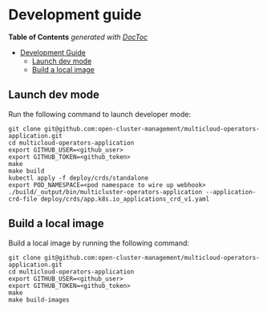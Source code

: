 # Development guide

<!-- START doctoc generated TOC please keep comment here to allow auto update -->
<!-- DON'T EDIT THIS SECTION, INSTEAD RE-RUN doctoc TO UPDATE -->
**Table of Contents**  *generated with [DocToc](https://github.com/thlorenz/doctoc)*

- [Development Guide](#development-guide)
    - [Launch dev mode](#launch-dev-mode)
    - [Build a local image](#build-a-local-image)

<!-- END doctoc generated TOC please keep comment here to allow auto update -->

## Launch dev mode

Run the following command to launch developer mode:

```shell
git clone git@github.com:open-cluster-management/multicloud-operators-application.git
cd multicloud-operators-application
export GITHUB_USER=<github_user>
export GITHUB_TOKEN=<github_token>
make
make build
kubectl apply -f deploy/crds/standalone
export POD_NAMESPACE=<pod namespace to wire up webhook>
./build/_output/bin/multicluster-operators-application --application-crd-file deploy/crds/app.k8s.io_applications_crd_v1.yaml
```

## Build a local image

Build a local image by running the following command:

```shell
git clone git@github.com:open-cluster-management/multicloud-operators-application.git
cd multicloud-operators-application
export GITHUB_USER=<github_user>
export GITHUB_TOKEN=<github_token>
make
make build-images
```
